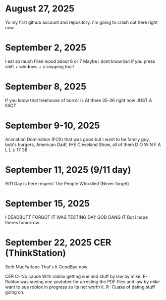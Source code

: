 # August 27, 2025
Yo my first github account and repository. i'm going to crash out here right now

# September 2, 2025
I eat so much fried wood about 6 or 7
Maybe i dont know but if you press shift + windows + s snipping tool!

# September 8, 2025
If you know that treehouse of horror is At there 35-36 right now JUST A
FACT

# September 9-10, 2025
Animation Domination (FOX) that was good but i want to be family guy, bob's burgers, American Dad!, tHE Cleveland Show, all of them D O W N F A L L ):
17 38 

# September 11, 2025 (9/11 day)
9/11 Day is here respect The People Who died (Never forget)

# September 15, 2025
I DEADBUTT FORGOT IT WAS TESTING DAY GOD DANG IT
But i hope theres tomorrow.

# September 22, 2025 CER (ThinkStation)
Seth MacFarlane That's It GoodBye now

CER
C- No cause With roblox getting sue and stuff by law by mike.
E- Roblox was sueing one youtuber for arresting the PDF flies and law by mike want to sue roblox in progress so its not worth it.
R- Cuase of dating stuff going on.
